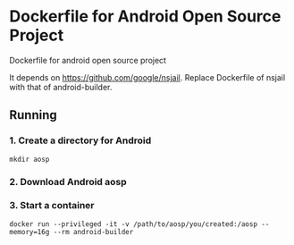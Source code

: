 # Dockerfile for Android Open Source Project

Dockerfile for android open source project

It depends on https://github.com/google/nsjail.
Replace Dockerfile of nsjail with that of android-builder.

## Running

### 1. Create a directory for Android
```
mkdir aosp
```

### 2. Download Android aosp

### 3. Start a container
```
docker run --privileged -it -v /path/to/aosp/you/created:/aosp --memory=16g --rm android-builder
```
